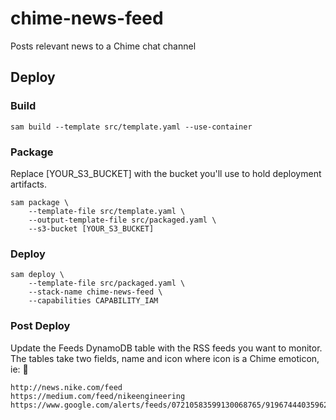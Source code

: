 # chime-news-feed

Posts relevant news to a Chime chat channel

## Deploy

### Build

```
sam build --template src/template.yaml --use-container
```

### Package

Replace [YOUR_S3_BUCKET] with the bucket you'll use to hold deployment artifacts.

```
sam package \
    --template-file src/template.yaml \
    --output-template-file src/packaged.yaml \
    --s3-bucket [YOUR_S3_BUCKET]
```

### Deploy

```
sam deploy \
    --template-file src/packaged.yaml \
    --stack-name chime-news-feed \
    --capabilities CAPABILITY_IAM
```

### Post Deploy

Update the Feeds DynamoDB table with the RSS feeds you want to monitor. The tables take two fields, name and icon where icon is a Chime emoticon, ie: :shoe:

```
http://news.nike.com/feed
https://medium.com/feed/nikeengineering
https://www.google.com/alerts/feeds/07210583599130068765/9196744403596228241 
```